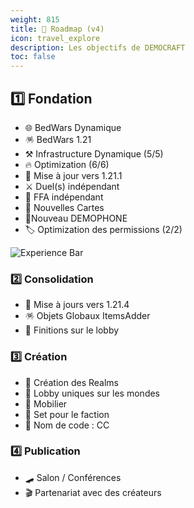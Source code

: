 ```yaml
---
weight: 815
title: 🔄 Roadmap (v4)
icon: travel_explore
description: Les objectifs de DEMOCRAFT
toc: false
---
```


<style>
  h3,
  .supra,
  .docs-content .main-content .supra ul,
  .docs-content .main-content .supra li{
    color: color-mix(in hsl, var(--color-base-content), transparent 60%) !important;
  }
</style>

<div class="supra">

## 1️⃣ Fondation

- 🌐 BedWars Dynamique
- 🪅 BedWars 1.21
- ⚒️ Infrastructure Dynamique (5/5)
- 🔥 Optimization (6/6)
- 🔼 Mise à jour vers 1.21.1
- ⚔️ Duel(s) indépendant
- 🔫 FFA indépendant
- 🎑 Nouvelles Cartes
- 📱Nouveau DEMOPHONE
- 🏷️ Optimization des permissions (2/2)

</div>

![Experience Bar](http://docs.democraft.fr/xp-50.png)

### 2️⃣ Consolidation
- 🔼 Mise à jours vers 1.21.4
- 🪅 Objets Globaux ItemsAdder
- 🎑 Finitions sur le lobby

<div class="supra">

### 3️⃣ Création
- 🌌 Création des Realms
- 🎑 Lobby uniques sur les mondes
- 🏮 Mobilier
- 💎 Set pour le faction
- 🪩 Nom de code : CC

### 4️⃣ Publication
- 🛹 Salon / Conférences
- 🎬 Partenariat avec des créateurs

</div>
